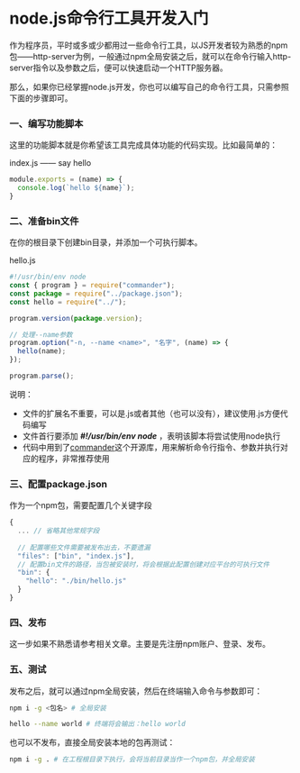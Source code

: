 # node.js命令行工具开发入门

作为程序员，平时或多或少都用过一些命令行工具，以JS开发者较为熟悉的npm包——http-server为例，一般通过npm全局安装之后，就可以在命令行输入http-server指令以及参数之后，便可以快速启动一个HTTP服务器。

那么，如果你已经掌握node.js开发，你也可以编写自己的命令行工具，只需参照下面的步骤即可。

### 一、编写功能脚本

这里的功能脚本就是你希望该工具完成具体功能的代码实现。比如最简单的：

index.js —— say hello
```javascript
module.exports = (name) => {
  console.log(`hello ${name}`);
}
```

### 二、准备bin文件

在你的根目录下创建bin目录，并添加一个可执行脚本。

hello.js

```javascript
#!/usr/bin/env node
const { program } = require("commander");
const package = require("../package.json");
const hello = require("../");

program.version(package.version);

// 处理--name参数
program.option("-n, --name <name>", "名字", (name) => {
  hello(name);
});

program.parse();
```

说明：
- 文件的扩展名不重要，可以是.js或者其他（也可以没有），建议使用.js方便代码编写
- 文件首行要添加 ***#!/usr/bin/env node*** ，表明该脚本将尝试使用node执行
- 代码中用到了[commander](https://github.com/tj/commander.js)这个开源库，用来解析命令行指令、参数并执行对应的程序，非常推荐使用

### 三、配置package.json

作为一个npm包，需要配置几个关键字段

```javascript
{
  ... // 省略其他常规字段
  
  // 配置哪些文件需要被发布出去，不要遗漏
  "files": ["bin", "index.js"],
  // 配置bin文件的路径，当包被安装时，将会根据此配置创建对应平台的可执行文件
  "bin": {
    "hello": "./bin/hello.js"
  }
}
```

### 四、发布

这一步如果不熟悉请参考相关文章。主要是先注册npm账户、登录、发布。

### 五、测试

发布之后，就可以通过npm全局安装，然后在终端输入命令与参数即可：

```bash
npm i -g <包名> # 全局安装

hello --name world # 终端将会输出：hello world
```

也可以不发布，直接全局安装本地的包再测试：

```bash
npm i -g . # 在工程根目录下执行，会将当前目录当作一个npm包，并全局安装
```
